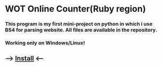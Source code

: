 # WOT Online Counter(Ruby region)

### This program is my first mini-project on python in which i use BS4 for parsing website. All files are available in the repository.

### Working only on Windows/Linux!

## --> [Install](https://github.com/M1sterN1kt0/MT_Online/raw/refs/heads/main/compiled/MT_online.exe) <--
